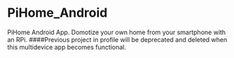 # PiHome_Android
PiHome Android App. Domotize your own home from your smartphone with an RPi. 
####Previous project in profile will be deprecated and deleted when this multidevice app becomes functional.
